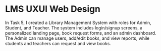 # LMS UXUI Web Design
In Task 5, I created a Library Management System with roles for Admin, Student, and Teacher. The system includes login/signup screens, a personalized landing page, book request forms, and an admin dashboard. The Admin can manage users, add/edit books, and view reports, while students and teachers can request and view books.
